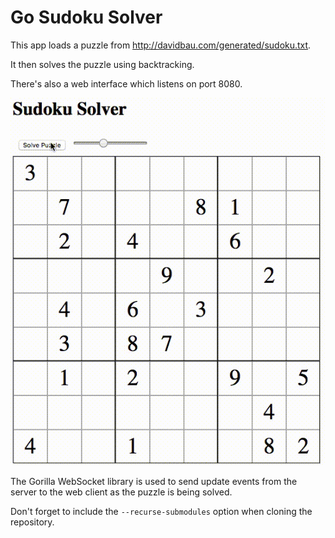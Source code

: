 # Go Sudoku Solver

This app loads a puzzle from <http://davidbau.com/generated/sudoku.txt>.

It then solves the puzzle using backtracking.

There's also a web interface which listens on port 8080.

![screenshot](images/solver.gif)

The Gorilla WebSocket library is used to send update events from the server to the web client as the puzzle is being solved.

Don't forget to include the `--recurse-submodules` option when cloning the repository.
